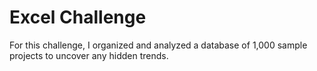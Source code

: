 # Excel Challenge

For this challenge, I organized and analyzed a database of 1,000 sample projects to uncover any hidden trends.

